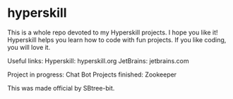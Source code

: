 # hyperskill
This is a whole repo devoted to my Hyperskill projects. I hope you like it!
Hyperskill helps you learn how to code with fun projects.
If you like coding, you will love it.

Useful links:
Hyperskill: hyperskill.org
JetBrains: jetbrains.com

Project in progress: Chat Bot
Projects finished: Zookeeper


This was made official by SBtree-bit.

